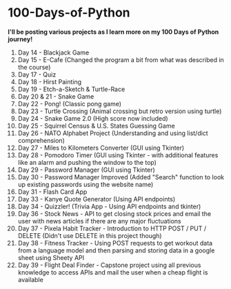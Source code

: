 # 100-Days-of-Python

**I'll be posting various projects as I learn more on my 100 Days of Python journey!**
1. Day 14 - Blackjack Game
2. Day 15 - E-Cafe (Changed the program a bit from what was described in the course)
3. Day 17 - Quiz
4. Day 18 - Hirst Painting
5. Day 19 - Etch-a-Sketch & Turtle-Race
6. Day 20 & 21 - Snake Game
7. Day 22 - Pong! (Classic pong game)
8. Day 23 - Turtle Crossing (Animal crossing but retro version using turtle)
9. Day 24 - Snake Game 2.0 (High score now included)
10. Day 25 - Squirrel Census & U.S. States Guessing Game
11. Day 26 - NATO Alphabet Project (Understanding and using list/dict comprehension)
12. Day 27 - Miles to Kilometers Converter (GUI using Tkinter)
13. Day 28 - Pomodoro Timer (GUI using Tkinter - with additional features like an alarm and pushing the window to the top)
14. Day 29 - Password Manager (GUI using Tkinter)
15. Day 30 - Password Manager Improved (Added "Search" function to look up existing passwords using the website name)
16. Day 31 - Flash Card App
17. Day 33 - Kanye Quote Generator (Using API endpoints)
18. Day 34 - Quizzler! (Trivia App - Using API endpoints and tkinter)
19. Day 36 - Stock News - API to get closing stock prices and email the user with news articles if there are any major fluctuations 
20. Day 37 - Pixela Habit Tracker - Introduction to HTTP POST / PUT / DELETE (Didn't use DELETE in this project though)
21. Day 38 - Fitness Tracker - Using POST requests to get workout data from a language model and then parsing and storing data in a google sheet using Sheety API
22. Day 39 - Flight Deal Finder - Capstone project using all previous knowledge to access APIs and mail the user when a cheap flight is available
